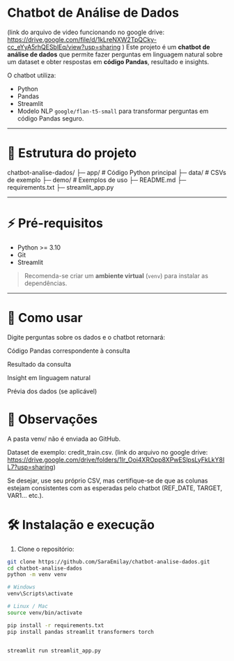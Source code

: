 # Chatbot de Análise de Dados
 (link do arquivo de video funcionando no google drive: https://drive.google.com/file/d/1kLreNXW2TpQCky-cc_eYyA5rhQESblEq/view?usp=sharing )
Este projeto é um **chatbot de análise de dados** que permite fazer perguntas em linguagem natural sobre um dataset e obter respostas em **código Pandas**, resultado e insights.

O chatbot utiliza:
- Python
- Pandas
- Streamlit
- Modelo NLP `google/flan-t5-small` para transformar perguntas em código Pandas seguro.

---

# 📁 Estrutura do projeto

chatbot-analise-dados/
├─ app/ # Código Python principal
├─ data/ # CSVs de exemplo
├─ demo/ # Exemplos de uso
├─ README.md
├─ requirements.txt
├─ streamlit_app.py


---

# ⚡ Pré-requisitos

- Python >= 3.10  
- Git  
- Streamlit  

> Recomenda-se criar um **ambiente virtual** (`venv`) para instalar as dependências.

---
# 🎯 Como usar

Digite perguntas sobre os dados e o chatbot retornará:

Código Pandas correspondente à consulta

Resultado da consulta

Insight em linguagem natural

Prévia dos dados (se aplicável)

# 📌 Observações

A pasta venv/ não é enviada ao GitHub.

Dataset de exemplo: credit_train.csv. (link do arquivo no google drive: https://drive.google.com/drive/folders/1lr_Ooi4XROpp8XPwESlpsLyFkLkY8IL7?usp=sharing)

Se desejar, use seu próprio CSV, mas certifique-se de que as colunas estejam consistentes com as esperadas pelo chatbot (REF_DATE, TARGET, VAR1… etc.).

# 🛠️ Instalação e execução

1. Clone o repositório:

```bash
git clone https://github.com/SaraEmilay/chatbot-analise-dados.git
cd chatbot-analise-dados
python -m venv venv

# Windows
venv\Scripts\activate

# Linux / Mac
source venv/bin/activate

pip install -r requirements.txt
pip install pandas streamlit transformers torch


streamlit run streamlit_app.py


